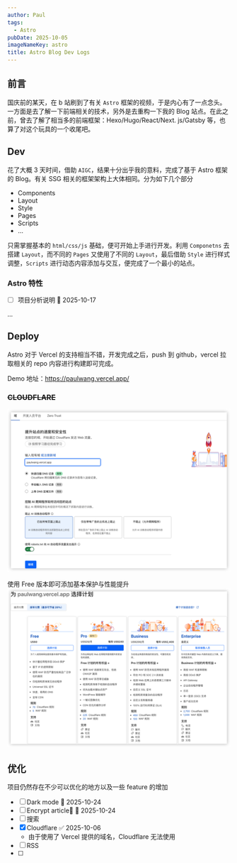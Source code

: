 ```yaml
---
author: Paul
tags:
  - Astro
pubDate: 2025-10-05
imageNameKey: astro
title: Astro Blog Dev Logs
---
```


## 前言

国庆前的某天，在 b 站刷到了有关 `Astro` 框架的视频，于是内心有了一点念头。一方面是去了解一下前端相关的技术，另外是去重构一下我的 Blog 站点。在此之前，曾去了解了相当多的前端框架：Hexo/Hugo/React/Next. js/Gatsby 等，也算了对这个玩具的一个收尾吧。

## Dev

花了大概 3 天时间，借助 `AIGC`，结果十分出乎我的意料，完成了基于 Astro 框架的 Blog。有关 SSG 相关的框架架构上大体相同。分为如下几个部分

- Components
- Layout
- Style
- Pages
- Scripts
- ...

只需掌握基本的 `html/css/js` 基础，便可开始上手进行开发。利用 `Componetns` 去搭建 `Layout`，而不同的 `Pages` 又使用了不同的 `Layout`，最后借助 `Style` 进行样式调整，`Scripts` 进行动态内容添加与交互，便完成了一个最小的站点。

### Astro 特性

- [ ] 项目分析说明 📅 2025-10-17

...

## Deploy

Astro 对于 Vercel 的支持相当不错，开发完成之后，push 到 github，vercel 拉取相关的 repo 内容进行构建即可完成。

Demo 地址：https://paulwang.vercel.app/

### ~~CLOUDFLARE~~

![](attachments/astro-20251006.png)

使用 Free 版本即可添加基本保护与性能提升
![](attachments/astro-20251006-1.png)

## 优化

项目仍然存在不少可以优化的地方以及一些 feature 的增加

- [ ] Dark mode 📅 2025-10-24
- [ ] Encrypt article🔽 📅 2025-10-24
- [ ] 搜索
- [x] Cloudflare ✅ 2025-10-06
	- 由于使用了 Vercel 提供的域名，Cloudflare 无法使用
- [ ] RSS
- [ ] 